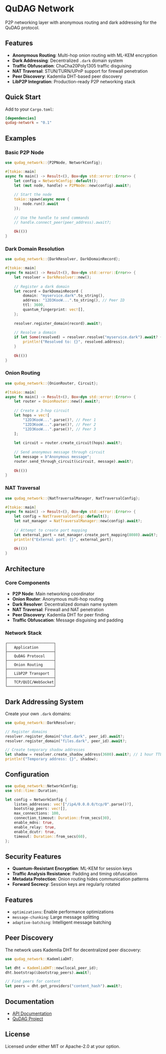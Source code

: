 # QuDAG Network

P2P networking layer with anonymous routing and dark addressing for the QuDAG protocol.

## Features

- **Anonymous Routing**: Multi-hop onion routing with ML-KEM encryption
- **Dark Addressing**: Decentralized `.dark` domain system
- **Traffic Obfuscation**: ChaCha20Poly1305 traffic disguising
- **NAT Traversal**: STUN/TURN/UPnP support for firewall penetration
- **Peer Discovery**: Kademlia DHT-based peer discovery
- **LibP2P Integration**: Production-ready P2P networking stack

## Quick Start

Add to your `Cargo.toml`:

```toml
[dependencies]
qudag-network = "0.1"
```

## Examples

### Basic P2P Node

```rust
use qudag_network::{P2PNode, NetworkConfig};

#[tokio::main]
async fn main() -> Result<(), Box<dyn std::error::Error>> {
    let config = NetworkConfig::default();
    let (mut node, handle) = P2PNode::new(config).await?;
    
    // Start the node
    tokio::spawn(async move {
        node.run().await
    });
    
    // Use the handle to send commands
    // handle.connect_peer(peer_address).await?;
    
    Ok(())
}
```

### Dark Domain Resolution

```rust
use qudag_network::{DarkResolver, DarkDomainRecord};

#[tokio::main]
async fn main() -> Result<(), Box<dyn std::error::Error>> {
    let resolver = DarkResolver::new();
    
    // Register a dark domain
    let record = DarkDomainRecord {
        domain: "myservice.dark".to_string(),
        address: "12D3KooW...".to_string(), // Peer ID
        ttl: 3600,
        quantum_fingerprint: vec![],
    };
    
    resolver.register_domain(record).await?;
    
    // Resolve a domain
    if let Some(resolved) = resolver.resolve("myservice.dark").await? {
        println!("Resolved to: {}", resolved.address);
    }
    
    Ok(())
}
```

### Onion Routing

```rust
use qudag_network::{OnionRouter, Circuit};

#[tokio::main]
async fn main() -> Result<(), Box<dyn std::error::Error>> {
    let router = OnionRouter::new().await?;
    
    // Create a 3-hop circuit
    let hops = vec![
        "12D3KooW...".parse()?, // Peer 1
        "12D3KooW...".parse()?, // Peer 2  
        "12D3KooW...".parse()?, // Peer 3
    ];
    
    let circuit = router.create_circuit(hops).await?;
    
    // Send anonymous message through circuit
    let message = b"Anonymous message";
    router.send_through_circuit(&circuit, message).await?;
    
    Ok(())
}
```

### NAT Traversal

```rust
use qudag_network::{NatTraversalManager, NatTraversalConfig};

#[tokio::main]
async fn main() -> Result<(), Box<dyn std::error::Error>> {
    let config = NatTraversalConfig::default();
    let nat_manager = NatTraversalManager::new(config).await?;
    
    // Attempt to create port mapping
    let external_port = nat_manager.create_port_mapping(8080).await?;
    println!("External port: {}", external_port);
    
    Ok(())
}
```

## Architecture

### Core Components

- **P2P Node**: Main networking coordinator
- **Onion Router**: Anonymous multi-hop routing
- **Dark Resolver**: Decentralized domain name system
- **NAT Traversal**: Firewall and NAT penetration
- **Peer Discovery**: Kademlia DHT for peer finding
- **Traffic Obfuscation**: Message disguising and padding

### Network Stack

```
┌─────────────────────┐
│   Application       │
├─────────────────────┤
│   QuDAG Protocol    │
├─────────────────────┤
│   Onion Routing     │
├─────────────────────┤
│   LibP2P Transport  │
├─────────────────────┤
│   TCP/QUIC/WebSocket│
└─────────────────────┘
```

## Dark Addressing System

Create your own `.dark` domains:

```rust
use qudag_network::DarkResolver;

// Register domains
resolver.register_domain("chat.dark", peer_id).await?;
resolver.register_domain("files.dark", peer_id).await?;

// Create temporary shadow addresses
let shadow = resolver.create_shadow_address(3600).await?; // 1 hour TTL
println!("Temporary address: {}", shadow);
```

## Configuration

```rust
use qudag_network::NetworkConfig;
use std::time::Duration;

let config = NetworkConfig {
    listen_addresses: vec!["/ip4/0.0.0.0/tcp/0".parse()?],
    bootstrap_peers: vec![],
    max_connections: 100,
    connection_timeout: Duration::from_secs(30),
    enable_mdns: true,
    enable_relay: true,
    enable_dcutr: true,
    timeout: Duration::from_secs(60),
};
```

## Security Features

- **Quantum-Resistant Encryption**: ML-KEM for session keys
- **Traffic Analysis Resistance**: Padding and timing obfuscation
- **Metadata Protection**: Onion routing hides communication patterns
- **Forward Secrecy**: Session keys are regularly rotated

## Features

- `optimizations`: Enable performance optimizations
- `message-chunking`: Large message splitting
- `adaptive-batching`: Intelligent message batching

## Peer Discovery

The network uses Kademlia DHT for decentralized peer discovery:

```rust
use qudag_network::KademliaDHT;

let dht = KademliaDHT::new(local_peer_id);
dht.bootstrap(&bootstrap_peers).await?;

// Find peers for content
let peers = dht.get_providers("content_hash").await?;
```

## Documentation

- [API Documentation](https://docs.rs/qudag-network)
- [QuDAG Project](https://github.com/ruvnet/QuDAG)

## License

Licensed under either MIT or Apache-2.0 at your option.
